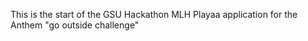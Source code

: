 This is the start of the GSU Hackathon MLH Playaa application for the 
Anthem "go outside challenge"